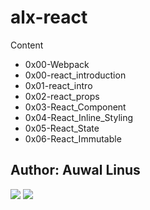 # alx-react
Content
- 0x00-Webpack
- 0x00-react_introduction
- 0x01-react_intro
- 0x02-react_props
- 0x03-React_Component
- 0x04-React_Inline_Styling
- 0x05-React_State
- 0x06-React_Immutable

## Author: Auwal Linus
[<img src="https://img.shields.io/badge/Twitter-1DA1F2.svg?&style=plastic&logo=twitter&logoColor=white"/>](https://twitter.com/LinusAuwal)
[<img src="https://img.shields.io/badge/Linkedin-0A66C2.svg?&style=plastic&logo=linkedin&logoColor=white"/>](https://www.linkedin.com/in/auwalliinus)
